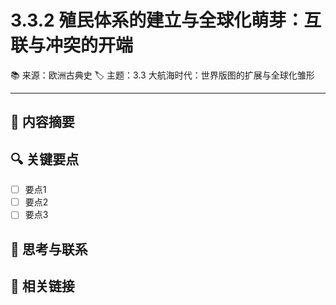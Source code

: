 # 3.3.2 殖民体系的建立与全球化萌芽：互联与冲突的开端

📚 来源：欧洲古典史
🏷️ 主题：3.3 大航海时代：世界版图的扩展与全球化雏形

---

## 📝 内容摘要

<!-- 在此处添加内容摘要 -->

## 🔍 关键要点

- [ ] 要点1
- [ ] 要点2
- [ ] 要点3

## 💭 思考与联系

<!-- 在此处添加个人思考和与其他知识的联系 -->

## 🔗 相关链接

<!-- 在此处添加相关链接和参考文献 -->

